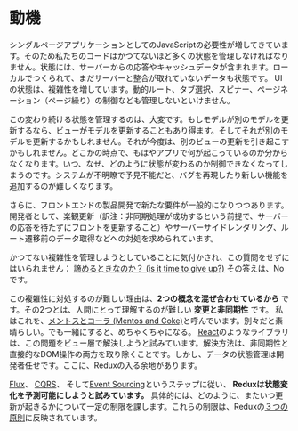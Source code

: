 # 動機

シングルページアプリケーションとしてのJavaScriptの必要性が増してきています。そのため私たちのコードはかつてないほど多くの状態を管理しなければなりません。状態には、サーバーからの応答やキャッシュデータが含まれます。ローカルでつくられて、まだサーバーと整合が取れていないデータも状態です。
UIの状態は、複雑性を増しています。動的ルート、タブ選択、スピナー、ページネーション（ページ繰り）の制御なども管理しないといけません。

この変わり続ける状態を管理するのは、大変です。もしモデルが別のモデルを更新するなら、ビューがモデルを更新することもあり得ます。そしてそれが別のモデルを更新するかもしれません。それが今度は、別のビューの更新を引き起こすかもしれません。どこかの時点で、もはやアプリで何が起こっているのか分からなくなります。いつ、なぜ、どのように状態が変わるのか制御できなくなってしまうのです。システムが不明瞭で予見不能だと、バグを再現したり新しい機能を追加するのが難しくなります。

さらに、フロントエンドの製品開発で新たな要件が一般的になりつつあります。開発者として、楽観更新（訳注：非同期処理が成功するという前提で、サーバーの応答を待たずにフロントを更新すること）やサーバーサイドレンダリング、ルート遷移前のデータ取得などへの対処を求められています。

かつてない複雑性を管理しようとしていることに気付かされ、この質問をせずにはいられません： [諦めるときなのか？ (is it time to give up?)](http://www.quirksmode.org/blog/archives/2015/07/stop_pushing_th.html) その答えは、Noです。

この複雑性に対処するのが難しい理由は、**2つの概念を混ぜ合わせているから** です。その2つとは、人間にとって理解するのが難しい **変更と非同期性** です。 私はこれを、[メントスとコーラ (Mentos and Coke)](https://en.wikipedia.org/wiki/Diet_Coke_and_Mentos_eruption)と呼んでいます。別々だと素晴らしい。でも一緒にすると、めちゃくちゃになる。 [React](http://facebook.github.io/react)のようなライブラリは、この問題をビュー層で解決しようと試みています。解決方法は、非同期性と直接的なDOM操作の両方を取り除くことです。しかし、データの状態管理は開発者任せです。ここに、Reduxの入る余地があります。

[Flux](http://facebook.github.io/flux)、 [CQRS](http://martinfowler.com/bliki/CQRS.html)、 そして[Event Sourcing](http://martinfowler.com/eaaDev/EventSourcing.html)というステップに従い、 **Reduxは状態変化を予測可能にしようと試みています。** 具体的には、どのように、またいつ更新が起きるかについて一定の制限を課します。これらの制限は、Reduxの[３つの原則](ThreePrinciples.md)に反映されています。

